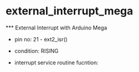 # external_interrupt_mega
*** External Interrupt with Arduino Mega

* pin no: 21 - ext2_isr()

* condition: RISING

* interrupt service routine fucntion: 
